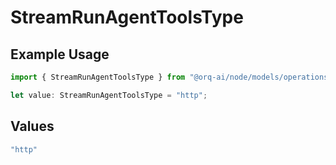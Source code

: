 # StreamRunAgentToolsType

## Example Usage

```typescript
import { StreamRunAgentToolsType } from "@orq-ai/node/models/operations";

let value: StreamRunAgentToolsType = "http";
```

## Values

```typescript
"http"
```